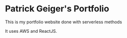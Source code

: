 # Patrick Geiger's Portfolio

This is my portfolio website done with serverless methods

It uses AWS and ReactJS.